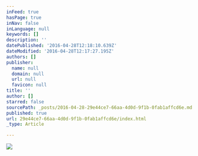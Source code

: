 ```yaml
---
inFeed: true
hasPage: true
inNav: false
inLanguage: null
keywords: []
description: ''
datePublished: '2016-04-28T12:18:10.639Z'
dateModified: '2016-04-28T12:17:27.195Z'
authors: []
publisher:
  name: null
  domain: null
  url: null
  favicon: null
title: ''
author: []
starred: false
sourcePath: _posts/2016-04-28-29e44ce7-66aa-4d0d-9f1b-0fab1affcd6e.md
published: true
url: 29e44ce7-66aa-4d0d-9f1b-0fab1affcd6e/index.html
_type: Article

---
```

![](https://the-grid-user-content.s3-us-west-2.amazonaws.com/c81eeef5-0648-45a9-9a82-1a214127110a.png)